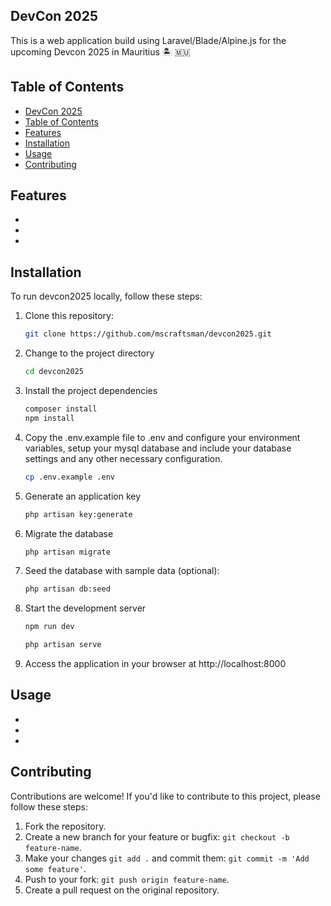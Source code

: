 
## DevCon 2025

This is a web application build using Laravel/Blade/Alpine.js for the upcoming Devcon 2025 in Mauritius 🏝️ 🇲🇺

## Table of Contents

- [DevCon 2025](#devcon-2025)
- [Table of Contents](#table-of-contents)
- [Features](#features)
- [Installation](#installation)
- [Usage](#usage)
- [Contributing](#contributing)

## Features
- 
- 
- 

## Installation

To run devcon2025 locally, follow these steps:

1. Clone this repository:

   ```bash
   git clone https://github.com/mscraftsman/devcon2025.git
   ```
2. Change to the project directory
    ```bash
    cd devcon2025
    ```
3. Install the project dependencies
    ```bash
    composer install
    npm install
    ```
4. Copy the .env.example file to .env and configure your environment variables, setup your mysql database and include your database settings and any other necessary configuration.
    ```bash
    cp .env.example .env
    ```
5. Generate an application key
    ```bash
    php artisan key:generate
    ```
6. Migrate the database
    ```bash
    php artisan migrate
    ```
7. Seed the database with sample data (optional):
    ```bash
    php artisan db:seed
    ```
8. Start the development server
    ```bash
    npm run dev
    ```
    
    ```bash
    php artisan serve
    ```

9. Access the application in your browser at http://localhost:8000

## Usage
- 
- 
- 

## Contributing
Contributions are welcome! If you'd like to contribute to this project, please follow these steps:
1. Fork the repository.
2. Create a new branch for your feature or bugfix: `git checkout -b feature-name`.
3. Make your changes `git add .` and commit them: `git commit -m 'Add some feature'`.
4. Push to your fork: `git push origin feature-name`.
5. Create a pull request on the original repository.


